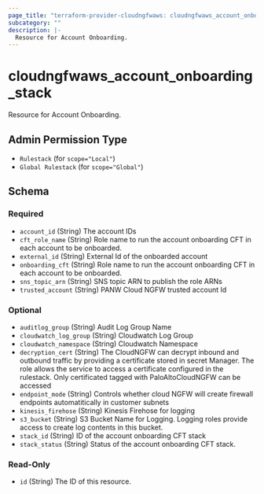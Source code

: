 ```yaml
---
page_title: "terraform-provider-cloudngfwaws: cloudngfwaws_account_onboarding_stack Resource"
subcategory: ""
description: |-
  Resource for Account Onboarding.
---
```


# cloudngfwaws_account_onboarding_stack

Resource for Account Onboarding.


## Admin Permission Type

* `Rulestack` (for `scope="Local"`)
* `Global Rulestack` (for `scope="Global"`)





<!-- schema generated by tfplugindocs -->
## Schema

### Required

- `account_id` (String) The account IDs
- `cft_role_name` (String) Role name to run the account onboarding CFT in each account to be onboarded.
- `external_id` (String) External Id of the onboarded account
- `onboarding_cft` (String) Role name to run the account onboarding CFT in each account to be onboarded.
- `sns_topic_arn` (String) SNS topic ARN to publish the role ARNs
- `trusted_account` (String) PANW Cloud NGFW trusted account Id

### Optional

- `auditlog_group` (String) Audit Log Group Name
- `cloudwatch_log_group` (String) Cloudwatch Log Group
- `cloudwatch_namespace` (String) Cloudwatch Namespace
- `decryption_cert` (String) The CloudNGFW can decrypt inbound and outbound traffic by providing a
						  certificate stored in secret Manager.
			 			  The role allows the service to access a certificate configured in the rulestack.
			 			  Only certificated tagged with PaloAltoCloudNGFW can be accessed
- `endpoint_mode` (String) Controls whether cloud NGFW will create firewall endpoints automatitically in customer subnets
- `kinesis_firehose` (String) Kinesis Firehose for logging
- `s3_bucket` (String) S3 Bucket Name for Logging. Logging roles provide access to create log contents in this bucket.
- `stack_id` (String) ID of the account onboarding CFT stack
- `stack_status` (String) Status of the account onboarding CFT stack.

### Read-Only

- `id` (String) The ID of this resource.
